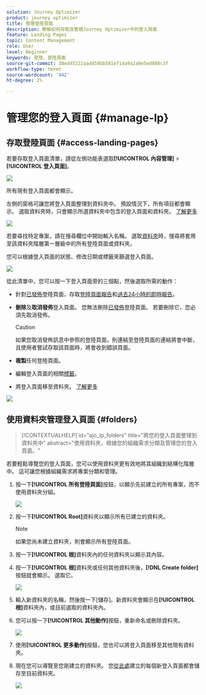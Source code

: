 ```yaml
---
solution: Journey Optimizer
product: journey optimizer
title: 管理登陸頁面
description: 瞭解如何存取及管理Journey Optimizer中的登入頁面
feature: Landing Pages
topic: Content Management
role: User
level: Beginner
keywords: 登陸，登陸頁面
source-git-commit: 38ed45222aad458bb581e714a9a2a0e5ed088c3f
workflow-type: tm+mt
source-wordcount: '442'
ht-degree: 2%

---
```


# 管理您的登入頁面 {#manage-lp}

## 存取登陸頁面 {#access-landing-pages}

若要存取登入頁面清單，請從左側功能表選取&#x200B;**[!UICONTROL 內容管理]** > **[!UICONTROL 登入頁面]**。

![](assets/lp_access-list.png)

所有現有登入頁面都會顯示。

左側的窗格可讓您將登入頁面整理到資料夾中。 預設情況下，所有項目都會顯示。 選取資料夾時，只會顯示所選資料夾中包含的登入頁面和資料夾。 [了解更多](#folders)

![](assets/lp-access-list-folders.png)

若要尋找特定專案，請在搜尋欄位中開始輸入名稱。 選取[資料夾](#folders)時，搜尋將套用至該資料夾<!--(not nested items)-->階層第一層級中的所有登陸頁面或資料夾。

您可以根據登入頁面的狀態、修改日期或標籤來篩選登入頁面。

![](assets/lp_access-list-filter.png)

從此清單中，您可以按一下登入頁面旁的三個點，然後選取所需的動作：

* 針對[已發佈](create-lp.md#publish-landing-page)登陸頁面，存取[登陸頁面報告](../reports/lp-report-global-cja.md)和[過去24小時的即時報告](../reports/lp-report-live.md)。

* **刪除**&#x200B;及&#x200B;**取消發佈**&#x200B;登入頁面。 您無法刪除[已發佈](create-lp.md#publish-landing-page)登陸頁面。 若要刪除它，您必須先取消發佈。

  >[!CAUTION]
  >
  >如果您取消發佈訊息中參照的登陸頁面，則連結至登陸頁面的連結將會中斷，且使用者嘗試存取該頁面時，將會收到錯誤頁面。

* **複製**&#x200B;任何登陸頁面。

* 編輯登入頁面的相關[標籤](../start/search-filter-categorize.md#tags)。

* 將登入頁面移至資料夾。 [了解更多](#folders)

![](assets/lp_access-list-actions.png)

## 使用資料夾管理登入頁面 {#folders}

>[!CONTEXTUALHELP]
>id="ajo_lp_folders"
>title="將您的登入頁面整理到資料夾中"
>abstract="使用資料夾，根據您的組織需求分類及管理您的登入頁面。"

若要輕鬆導覽您的登入頁面，您可以使用資料夾更有效地將其組織到結構化階層中。 這可讓您根據組織需求將專案分類和管理。

1. 按一下&#x200B;**[!UICONTROL 所有登陸頁面]**&#x200B;按鈕，以顯示先前建立的所有專案，而不使用資料夾分組。

   ![](assets/lp-folders.png)

1. 按一下&#x200B;**[!UICONTROL Root]**&#x200B;資料夾以顯示所有已建立的資料夾。

   >[!NOTE]
   >
   >如果您尚未建立資料夾，則會顯示所有登陸頁面。

1. 按一下&#x200B;**[!UICONTROL 根]**&#x200B;資料夾內的任何資料夾以顯示其內容。

1. 按一下&#x200B;**[!UICONTROL 根]**&#x200B;資料夾或任何其他資料夾後，**[!DNL Create folder]**&#x200B;按鈕就會顯示。 選取它。

   ![](assets/lp-create-folder.png)

1. 輸入新資料夾的名稱，然後按一下[儲存]。**&#x200B;** 新資料夾會顯示在&#x200B;**[!UICONTROL 根]**&#x200B;資料夾內，或目前選取的資料夾內。

1. 您可以按一下&#x200B;**[!UICONTROL 其他動作]**&#x200B;按鈕，重新命名或刪除資料夾。

   ![](assets/lp-folder-more-actions.png)

1. 使用&#x200B;**[!UICONTROL 更多動作]**&#x200B;按鈕，您也可以將登入頁面移至其他現有資料夾。

1. 現在您可以導覽至您剛建立的資料夾。 您[從此處](create-lp.md#create-landing-page.md)建立的每個新登入頁面都會儲存至目前資料夾。

   ![](assets/lp-folder-create.png)

